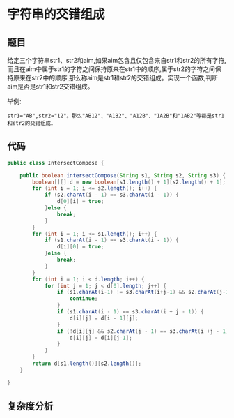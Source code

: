 # 字符串的交错组成

## 题目
给定三个字符串str1、str2和aim,如果aim包含且仅包含来自str1和str2的所有字符,而且在aim中属于str1的字符之间保持原来在str1中的顺序,属于str2的字符之间保持原来在str2中的顺序,那么称aim是str1和str2的交错组成。实现一个函数,判断aim是否是str1和str2交错组成。

举例:
```
str1="AB",str2="12"。那么"AB12"、"A1B2"、"A12B"、"1A2B"和"1AB2"等都是str1和str2的交错组成。
```


## 代码
```java
public class IntersectCompose {

    public boolean intersectCompose(String s1, String s2, String s3) {
        boolean[][] d = new boolean[s1.length() + 1][s2.length() + 1];
        for (int i = 1; i <= s2.length(); i++) {
            if (s2.charAt(i - 1) == s3.charAt(i - 1)) {
                d[0][i] = true;
            }else {
                break;
            }
        }
        for (int i = 1; i <= s1.length(); i++) {
            if (s1.charAt(i - 1) == s3.charAt(i - 1)) {
                d[i][0] = true;
            }else {
                break;
            }
        }
        for (int i = 1; i < d.length; i++) {
            for (int j = 1; j < d[0].length; j++) {
                if (s1.charAt(i-1) != s3.charAt(i+j-1) && s2.charAt(j-1) != s3.charAt(i+j-1)) {
                    continue;
                }
                if (s1.charAt(i - 1) == s3.charAt(i + j - 1)) {
                    d[i][j] = d[i - 1][j];
                }
                if (!d[i][j] && s2.charAt(j - 1) == s3.charAt(i +j - 1)) {
                    d[i][j] = d[i][j-1];
                }
            }
        }
        return d[s1.length()][s2.length()];
    }

}
```

## 复杂度分析

